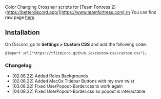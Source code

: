 Color Changing Crosshair scripts for [Team Fortress 2](https://betterdiscord.app/](https://www.teamfortress.com).\n
You can find raw page [here](https://tf2imicro.github.io/custom-css/custom.css).
## Installation
On Discord, go to **Settings > Custom CSS** and add the following code:

    @import url("https://tf2imicro.github.io/custom-css/custom.css");
### Changelog
+ [02.08.22] Added Roles Backgrounds
+ [02.08.22] Added MacOs Titlebar Buttons with my own twist
+ [03.08.22] Fixed UserPopout-Border.css to work again
+ [04.08.22] Fixed UserPopout-Border.css so popout is interactable
